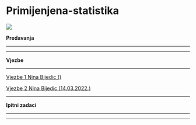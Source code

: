 # Primijenjena-statistika

![](https://komarev.com/ghpvc/?username=Primijenjena-statistika&label=Broj+posjeta:)

**Predavanja**

<hr>

<hr>

**Vjezbe**

<hr>

[Vjezbe 1 Nina Bijedic ()]()

[Vjezbe 2 Nina Bijedic (14.03.2022.)]()

<hr>

**Ipitni zadaci**

<hr>

<hr>

